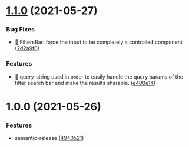 # [1.1.0](https://github.com/Lincerossa/rickandmorty/compare/v1.0.0...v1.1.0) (2021-05-27)


### Bug Fixes

* 🐞 FiltersBar: force the input to be completely a controlled component ([2d2a9f0](https://github.com/Lincerossa/rickandmorty/commit/2d2a9f08f3d49ece1abe432fdc249e57512d156e))


### Features

* 🚀 query-string used in order to easily handle the query params of the filter search bar and make the results sharable. ([e400e14](https://github.com/Lincerossa/rickandmorty/commit/e400e1419ea03e31c0dd80e299e368eea773ddb9))

# 1.0.0 (2021-05-26)


### Features

* semantic-release ([4940521](https://github.com/Lincerossa/rickandmorty/commit/4940521acc9b5940918838a6d78e52ddc54f926e))
